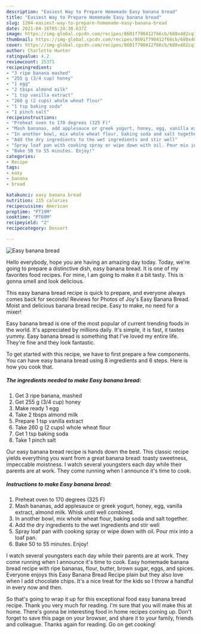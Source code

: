 ```yaml
---
description: "Easiest Way to Prepare Homemade Easy banana bread"
title: "Easiest Way to Prepare Homemade Easy banana bread"
slug: 1204-easiest-way-to-prepare-homemade-easy-banana-bread
date: 2021-04-16T05:24:38.637Z
image: https://img-global.cpcdn.com/recipes/8601f790412f66cb/680x482cq70/easy-banana-bread-recipe-main-photo.jpg
thumbnail: https://img-global.cpcdn.com/recipes/8601f790412f66cb/680x482cq70/easy-banana-bread-recipe-main-photo.jpg
cover: https://img-global.cpcdn.com/recipes/8601f790412f66cb/680x482cq70/easy-banana-bread-recipe-main-photo.jpg
author: Charlotte Hunter
ratingvalue: 4.2
reviewcount: 15371
recipeingredient:
- "3 ripe banana mashed"
- "255 g (3/4 cup) honey"
- "1 egg"
- "2 tbsps almond milk"
- "1 tsp vanilla extract"
- "260 g (2 cups) whole wheat flour"
- "1 tsp baking soda"
- "1 pinch salt"
recipeinstructions:
- "Preheat oven to 170 degrees (325 F)"
- "Mash bananas, add applesauce or greek yogurt, honey, egg, vanilla extract, almond milk. Whisk until well combined."
- "In another bowl, mix whole wheat flour, baking soda and salt together."
- "Add the dry ingredients to the wet ingredients and stir well"
- "Spray loaf pan with cooking spray or wipe down with oil. Pour mix into a loaf pan."
- "Bake 50 to 55 minutes. Enjoy!"
categories:
- Recipe
tags:
- easy
- banana
- bread

katakunci: easy banana bread 
nutrition: 115 calories
recipecuisine: American
preptime: "PT19M"
cooktime: "PT60M"
recipeyield: "2"
recipecategory: Dessert

---
```



![Easy banana bread](https://img-global.cpcdn.com/recipes/8601f790412f66cb/680x482cq70/easy-banana-bread-recipe-main-photo.jpg)

Hello everybody, hope you are having an amazing day today. Today, we're going to prepare a distinctive dish, easy banana bread. It is one of my favorites food recipes. For mine, I am going to make it a bit tasty. This is gonna smell and look delicious.

This easy banana bread recipe is quick to prepare, and everyone always comes back for seconds! Reviews for Photos of Joy&#39;s Easy Banana Bread. Moist and delicious banana bread recipe. Easy to make, no need for a mixer!

Easy banana bread is one of the most popular of current trending foods in the world. It's appreciated by millions daily. It's simple, it is fast, it tastes yummy. Easy banana bread is something that I've loved my entire life. They're fine and they look fantastic.


To get started with this recipe, we have to first prepare a few components. You can have easy banana bread using 8 ingredients and 6 steps. Here is how you cook that.

<!--inarticleads1-->

##### The ingredients needed to make Easy banana bread:

1. Get 3 ripe banana, mashed
1. Get 255 g (3/4 cup) honey
1. Make ready 1 egg
1. Take 2 tbsps almond milk
1. Prepare 1 tsp vanilla extract
1. Take 260 g (2 cups) whole wheat flour
1. Get 1 tsp baking soda
1. Take 1 pinch salt


Our easy banana bread recipe is hands down the best. This classic recipe yields everything you want from a great banana bread: toasty sweetness, impeccable moistness. I watch several youngsters each day while their parents are at work. They come running when I announce it&#39;s time to cook. 

<!--inarticleads2-->

##### Instructions to make Easy banana bread:

1. Preheat oven to 170 degrees (325 F)
1. Mash bananas, add applesauce or greek yogurt, honey, egg, vanilla extract, almond milk. Whisk until well combined.
1. In another bowl, mix whole wheat flour, baking soda and salt together.
1. Add the dry ingredients to the wet ingredients and stir well
1. Spray loaf pan with cooking spray or wipe down with oil. Pour mix into a loaf pan.
1. Bake 50 to 55 minutes. Enjoy!


I watch several youngsters each day while their parents are at work. They come running when I announce it&#39;s time to cook. Easy homemade banana bread recipe with ripe bananas, flour, butter, brown sugar, eggs, and spices. Everyone enjoys this Easy Banana Bread Recipe plain but they also love when I add chocolate chips. It&#39;s a nice treat for the kids so I throw a handful in every now and then. 

So that's going to wrap it up for this exceptional food easy banana bread recipe. Thank you very much for reading. I'm sure that you will make this at home. There's gonna be interesting food in home recipes coming up. Don't forget to save this page on your browser, and share it to your family, friends and colleague. Thanks again for reading. Go on get cooking!
